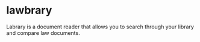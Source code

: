 lawbrary
========
Labrary is a document reader that allows you to search through your library and compare law documents.
